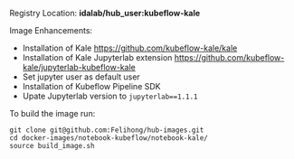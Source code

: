 Registry Location: **idalab/hub_user:kubeflow-kale**

Image Enhancements:

* Installation of Kale https://github.com/kubeflow-kale/kale
* Installation of Kale Jupyterlab extension https://github.com/kubeflow-kale/jupyterlab-kubeflow-kale
* Set jupyter user as default user
* Installation of Kubeflow Pipeline SDK
* Upate Jupyterlab version to `jupyterlab==1.1.1`


To build the image run:
```
git clone git@github.com:Felihong/hub-images.git
cd docker-images/notebook-kubeflow/notebook-kale/
source build_image.sh
```




